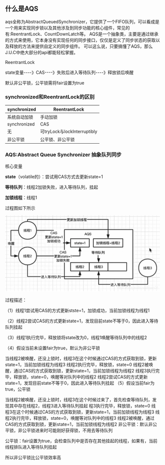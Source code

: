 ## 什么是AQS

aqs全称为AbstractQueuedSynchronizer，它提供了一个FIFO队列，可以看成是一个用来实现同步锁以及其他涉及到同步功能的核心组件，常见的有:ReentrantLock、CountDownLatch等。 AQS是一个抽象类，主要是通过继承的方式来使用，它本身没有实现任何的同步接口，仅仅是定义了同步状态的获取以及释放的方法来提供自定义的同步组件。 可以这么说，只要搞懂了AQS，那么J.U.C中绝大部分的api都能轻松掌握。

ReentrantLock

state变量----》CAS----》失败后进入等待队列----》释放锁后唤醒

默认非公平锁，公平锁需将fair设置为true

### **synchronized和ReentrantLock的区别**

| synchronized | ReentrantLock                |
| ------------ | ---------------------------- |
| 系统自动加锁 | 手动加锁                     |
| synchronized | CAS                          |
| 无           | 可tryLock与lockInterruptibly |
| 非公平锁     | 公平锁、非公平锁             |

###  **AQS:Abstract Queue Synchronizer 抽象队列同步**

核心变量

**state**（volatile的）：尝试用CAS方式去更新state=1

**等待队列**：线程2加锁失败，进入等待队列，挂起

**加锁线程**：线程1

过程图如下所示

![](img\20201206135124423.png)



过程描述：

（1）线程1尝试用CAS的方式更新stste=1，加锁成功，当前加锁线程为线程1

（2）线程2尝试CAS的方式更新state=1，发现目前state不等于0，因此进入等待队列挂起

（3）线程1执行完毕，释放锁将state改为0，线程1唤醒等待队列中的线程2

（4）假设当前未设置fair为true，默认为非公平锁

当线程2被唤醒，还没上锁时，线程3在这个时候通过CAS的方式获取到锁，更新state=1，当前加锁线程为线程3
线程2执行完毕，释放锁，state=0
线程2被唤醒，通过CAS的方式获取到锁，更新state=1，当前加锁线程为线程2
线程3执行完毕，释放锁，state=0，唤醒等对队列中的线程2
线程2尝试CAS的方式更新state=1，发现目前state不等于0，因此进入等待队列挂起
（5）假设当前fair为true，公平锁

当线程2被唤醒，还没上锁时，线程3在这个时候过来了，首先检查等待队列，发现其中存在线程2，线程3进入等待队列挂起
程3执行完毕，释放锁，state=0
线程3在这个时候通过CAS的方式获取到锁，更新state=1，当前加锁线程为线程3
线程2执行完毕，释放锁，state=0，唤醒等对队列中的线程3
线程2被唤醒，通过CAS的方式获取到锁，更新state=1，当前加锁线程为线程2
非公平锁：默认非公平锁，非公平锁进来时可能刚好获得锁，不用去等待队列

公平锁：fair设置为true，会检查队列中是否存在其他挂起的线程，如果有，当前线程排队进入等待队列挂起

所以非公平锁比公平锁效率高
